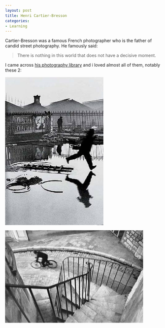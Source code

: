 ```yaml
---
layout: post
title: Henri Cartier-Bresson
categories:
- Learning
---
```



Cartier-Bresson was a famous French photographer who is the father of candid street photography. He famously said:

> There is nothing in this world that does not have a decisive moment.

I came across [his photography library](http://www.artpages.org.ua/index.php?option=com_datsogallery&Itemid=104&func=viewcategory&catid=10) and i loved almost all of them, notably these 2:

![](/img/catier-bresson2.jpg)

![](/img/catier-bresson1.jpg)
